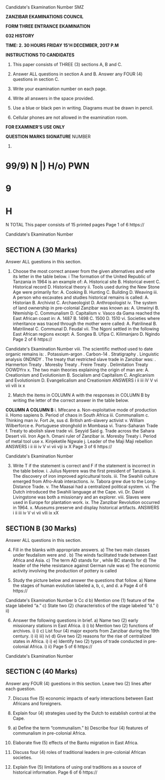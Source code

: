 Candidate's Ekamination Number
SMZ

**ZANZIBAR EKAMINATIONS COUNCIL**

**FORM THREE ENTRANCE EKAMINATION**

**032 HISTORY**

**TIME: 2. 30 HOURS FRIDAY 15'H DECEMBER, 2017 P.M**

**INSTRUCTIONS TO CANDIDATES**

1. This paper consists of THREE (3) sections A, B and C.

2. Answer ALL questions in section A and B. Answer any FOUR (4)
questions in section C.

3. Write your examination number on each page.

4. Write all answers in the space provided.

5. Use a blue or black pen in writing. Diagrams must be drawn in pencil.

6. Cellular phones are not allowed in the examination room.

**FOR EXAMINER’S USE ONLY**

**QUESTION MARKS SIGNATURE**
NUMBER

1. 
99/9) N |) H/o) PWN
=
9
=
H
=
N
TOTAL
This paper consists of 15 printed pages
Page 1 of 6
https://

Candidate's Ekamination Number

## SECTION A (30 Marks)
Answer ALL guestions in this section.

1. Choose the most correct answer from the given alternatives and write its letter in the table below.
i The formation of the United Republic of Tanzania in 1964 is an example of:
A. Historical site
B. Historical event
C. Historical record
D. Historical theory ii. Tools used during the New Stone Age were primarily for:
A. Cooking
B. Hunting
C. Building
D. Weaving iii. A person who excavates and studies historical remains is called:
A. Historian
B. Archivist
C. Archaeologist
D. Anthropologist iv. The system of land ownership in pre-colonial Zanzibar was known as:
A. Umwinyi
B. Ntemiship
C. Communalism
D. Capitalism v. Vasco da Gama reached the East African coast in:
A. 1487
B. 1498
C. 1500
D. 1510
vi. Societies where inheritance was traced through the mother were called:
A. Patrilineal
B. Matrilineal
C. Communal
D. Feudal vii. The Ngoni settled in the following East African regions except:
A. Songea
B. Ufipa
C. Kilimanjaro
D. Ngindo
Page 2 of 6
https://

Candidate's Ekamination Number viii. The scientific method used to date organic remains is:
. Potassium-argon
. Carbon-14
. Stratigraphy
. Linguistic analysis
0NDNDY
. The treaty that restricted slave trade in Zanzibar was:
. Harmerton Treaty
. Moresby Treaty
. Freire Treaty
. Delimitation Treaty
OOWDYrx x. The two main theories explaining the origin of man are:
A. Creationism and Evolutionism
B. Socialism and Capitalism
C. Anglicanism and Evolutionism
D. Evangelicalism and Creationism
ANSWERS
i ii iii iV V vi vii vili ix x

2. Match the items in COLUMN A with the responses in COLUMN B by writing the letter of the correct answer in the table below.

**COLUMN A COLUMN B**
i. Mfecane a. Non-exploitative mode of production ii. Homo sapiens b. Period of chaos in South Africa iii. Communalism c. Thinking man iv. Fort Je, sus d. British anti-slavery activist v. William Wilberforce e. Portuguese stronghold in Mombasa vi. Trans-Saharan Trade f. Treaty to abolish slave trade vii. Seyyid Said g. Trade across the Sahara Desert viii. Iron Age h. Omani ruler of Zanzibar ix. Moresby Treaty i. Period of metal tool use x. Kinjeketile Ngwale j. Leader of the Maji Maji rebellion
ANSWERS
i ii iii iv V vi vii viji ix X
Page 3 of 6
https://

Candidate's Ekamination Number

3. Write T if the statement is correct and F if the statement is incorrect in the table below.
i. Julius Nyerere was the first president of Tanzania.
ii. The discovery of iron improved agricultural tools.
iii. The Swahili culture emerged from Afro-Arab interactions.
iv. Tabora grew due to the Long-Distance Trade.
v. The Maasai had a centralized political system.
vi. The Dutch introduced the Swahili language at the Cape.
vii. Dr. David Livingstone was both a missionary and an explorer.
viii. Slaves were used in Europe for plantation work.
ix. The Zanzibar Revolution occurred in 1964. 
x. Museums preserve and display historical artifacts.
ANSWERS
i ii iii iv V vi vii vili ix xX

## SECTION B (30 Marks)
Answer ALL questions in this section.

4. Fill in the blanks with appropriate answers.
a) The two main classes under feudalism were and .
b) The winds facilitated trade between East
Africa and Asia.
c) The term AD stands for , while BC stands for d) The leader of the Hehe resistance against German rule was e) The economic activity involving the production of pottery is called

5. Study the picture below and answer the questions that follow.
a) Name the stages of human evolution labeled a, b, c, and d.
a
Page 4 of 6
https://

Candidate's Ekamination Number b
Cc d
b) Mention one (1) feature of the stage labeled “a.”
c) State two (2) characteristics of the stage labeled “d.”
i)
ii)

6. Answer the following questions in brief.
a) Name two (2) early missionary stations in East Africa.
i)
i)
b) Mention two (2) functions of archives.
i)
i)
c) List four (4) major exports from Zanzibar during the 19th century.
i)
ii)
iii)
iv)
d) Give two (2) reasons for the rise of centralized states in Africa.
i)
i)
e) Identify two (2) types of trade conducted in pre-colonial Africa.
i)
ii)
Page 5 of 6
https://

Candidate's Ekamination Number

## SECTION C (40 Marks)
Answer any FOUR (4) guestions in this section.
Leave two (2) lines after each guestion.

7. Discuss five (5) economic impacts of early interactions between East Africans and foreigners.

8. Explain four (4) strategies used by the Dutch to establish control at the
Cape.

9. a) Define the term “communalism.”
b) Describe four (4) features of communalism in pre-colonial Africa.

10. Elaborate five (5) effects of the Bantu migration in East Africa.

11. Discuss four (4) roles of traditional leaders in pre-colonial African societies.

12. Explain five (5) limitations of using oral traditions as a source of historical information.
Page 6 of 6
https://